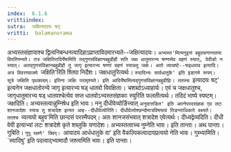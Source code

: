 ```yaml
---
index:  6.1.6
vrittiindex: 
sutra:  जक्षित्यादयः षट्
vritti:  balamanorama 
---
```


अभ्यस्तसंज्ञायाश्च द्वित्वनिबन्धनत्वादिहाऽप्राप्ताविदमारभ्यते--जक्षित्यादयः। `अभ्यस्त'मित्यनुवृत्तं बहुवचनान्ततया विपरिणम्यते। तत्र जक्षितिरादिर्येषामिति तद्गुणसंविज्ञानबहुव्रीहौ सति जक्ष धातुमारभ्य षण्णामेव ग्रहणं स्यात्, वेवीङो न स्यात्। अतद्गुणसंविज्ञानबहुव्रीहौ तु जागृ इत्यारभ्य षण्णां ग्रहणं स्यान्नतु जक्षेः। अतो व्याचष्टे--षड्धातव इत्यादि। अत्र विवरणवाक्ये `जक्षिति'रिति श्तिपा निर्देशः। जक्षधातुरित्यर्थः। `रुदादिभ्यः सार्वधातुके' इति इडागमे रूपम्। सूत्रे जक्षिति पृथक्पदम्। इतिना जक्षिः परामृश्यते। इति आदिर्येषामित्यद्गुणसंविज्ञानबहुव्रीहिः। ततस्च `इत्यादयः षट्' इत्यनेन जक्षधातोरन्ये जागृ इत्यारभ्य षड् धातवो विवक्षिताः। चशब्दोऽध्याहार्यः। एवं च जक्षधातुश्च, जागृधातुमारभ्य षड् धातवश्चेत्येव सप्त धातवोऽभ्यस्तसंज्ञकाः स्युरिति फलतीत्यर्थः। तदिदं भाष्ये स्पष्टम्। जक्षदिति। अभ्यस्तत्वान्नुम्निषेध इति भावः। ननु दीधीवेव्योर्ङित्त्वात् `अनुदात्तङित' इति आत्नेपरदसंज्ञक एव लटः शानजादेशः स्यान्न तु शत्रादेश इत्यत आह--दीधीवेव्योरिति। दीधीवेव्योश्छन्दोमात्रविषयत्वं तिङन्ताधिकारे वक्ष्यते। ततश्च `व्यत्ययो बहुव'मिति छान्दसं परस्मैपदम्। अतः शानजसंभवात् शत्रादेश एवेत्यर्थः। दीध्यद्वेव्यदिति। दीधी वेवी इत्याभ्यां लटः शत्रादेशे कृते शब्लुकि यणादेशः। अभ्यस्तत्वाच्च नुम्नेति भावः। इति तान्ताः। अथ पान्ताः। गुबिति। `गुपू रक्षणे' क्विप्। `आयादय आर्धधातुके वा' इति वैकल्पिकत्वादायप्रत्ययो नेति भावः। गुब्भ्यामिति। `स्वादिषु' इति पदत्वाद्भ्यामादौ जश्त्वमिति भावः। इति पान्ताः। 

